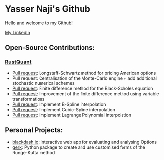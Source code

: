 # Yasser Naji's Github

Hello and welcome to my Github!

[My LinkedIn](https://www.linkedin.com/in/yfnaji/)

## Open-Source Contributions:
### [RustQuant](https://github.com/avhz/RustQuant)
* [Pull request](https://github.com/avhz/RustQuant/pull/295): Longstaff-Schwartz method for pricing American options
* [Pull request](https://github.com/avhz/RustQuant/pull/270): Centralisation of the Monte-Carlo engine + add additional stochastic numerical schemes 
* [Pull request](https://github.com/avhz/RustQuant/pull/211): Finite difference method for the Black-Scholes equation
* [Pull request](https://github.com/avhz/RustQuant/pull/221): Improvement of the finite difference method using variable transformations
* [Pull request](https://github.com/avhz/RustQuant/pull/298): Implement B-Spline interpolation
* [Pull request](https://github.com/avhz/RustQuant/pull/301): Implement Cubic-Spline interpolation
* [Pull request](https://github.com/avhz/RustQuant/pull/302): Implement Lagrange Polynomial interpolation

## Personal Projects:
* [blackdash.io](https://blackdash.io): Interactive web app for evaluating and analysing Options
* [gerk](https://pypi.org/project/gerk/): Python package to create and use customised forms of the Runge-Kutta method

<!---
yfnaji/yfnaji is a ✨ special ✨ repository because its `README.md` (this file) appears on your GitHub profile.
You can click the Preview link to take a look at your changes.
--->
